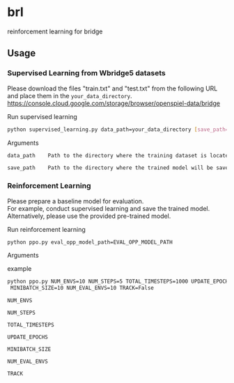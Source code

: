 # brl
reinforcement learning for bridge

## Usage
### Supervised Learning from Wbridge5 datasets
Please download the files "train.txt" and "test.txt" from the following URL and place them in the `your_data_directory`.
https://console.cloud.google.com/storage/browser/openspiel-data/bridge  

Run supervised learning
```bash
python supervised_learning.py data_path=your_data_directory [save_path=your_model_directory]
```

Arguments
```bash
data_path    Path to the directory where the training dataset is located

save_path    Path to the directory where the trained model will be saved
```
### Reinforcement Learning
Please prepare a baseline model for evaluation.  
For example, conduct supervised learning and save the trained model.
Alternatively, please use the provided pre-trained model.  

Run reinforcement learning
```bash
python ppo.py eval_opp_model_path=EVAL_OPP_MODEL_PATH
```
Arguments

example
```bash
python ppo.py NUM_ENVS=10 NUM_STEPS=5 TOTAL_TIMESTEPS=1000 UPDATE_EPOCHS=2 \
 MINIBATCH_SIZE=10 NUM_EVAL_ENVS=10 TRACK=False
```

```
NUM_ENVS
  
NUM_STEPS

TOTAL_TIMESTEPS

UPDATE_EPOCHS

MINIBATCH_SIZE

NUM_EVAL_ENVS

TRACK
```

